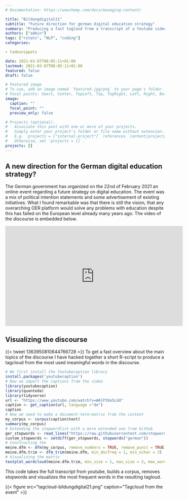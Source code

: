 ```yaml
---
# Documentation: https://wowchemy.com/docs/managing-content/

title: "Bildungdigital21"
subtitle: "Future direction for german digital education strategy"
summary: "Producing a fast tagloud from a transcript of a Youtube video"
authors: ["admin"]
tags: ["rstats", "NLP", "coding"]
categories: 

- Codesnippets

date: 2021-03-07T08:05:11+01:00
lastmod: 2021-03-07T08:05:11+01:00
featured: false
draft: false

# Featured image
# To use, add an image named `featured.jpg/png` to your page's folder.
# Focal points: Smart, Center, TopLeft, Top, TopRight, Left, Right, BottomLeft, Bottom, BottomRight.
image:
  caption: ""
  focal_point: ""
  preview_only: false

# Projects (optional).
#   Associate this post with one or more of your projects.
#   Simply enter your project's folder or file name without extension.
#   E.g. `projects = ["internal-project"]` references `content/project/deep-learning/index.md`.
#   Otherwise, set `projects = []`.
projects: []
---
```


## A new direction for the German digital education strategy?

The German government has organized on the 22nd of February 2021 an online-event regarding a future strategy on digital education. The event was a mix of political intention statements and some advertisement of existing initiatives. What I found remarkable was that there is still the vision, that any overarching OER platform would solve any problems with education despite this has failed on the European level already many years ago. The video of the discourse is embedded below.

<iframe width="560" height="315" src="https://www.youtube.com/embed/WAlP39a5LUU" frameborder="0" allow="accelerometer; autoplay; clipboard-write; encrypted-media; gyroscope; picture-in-picture" allowfullscreen></iframe>

## Visualizing the discourse
{{< tweet 1363950810644766728 >}}
To get a fast overview about the main topics of the discourse I have hacked together a short R-script to produce a tagcloud from the most used meaningful words in the discourse.

```R
# We first install the Youtubecaption library
install.packages('youtubecaption')
# Now we import the captions from the video
library(youtubecaption)
library(quanteda)
library(tidyverse)
url <- "https://www.youtube.com/watch?v=WAlP39a5LUU"
caption <- get_caption(url, language ="de")
caption
# Now we need to make a document-term-matrix from the content 
my_corpus <- corpus(caption$text)
summary(my_corpus)
# Extending the stopwordlist with a more extended one from Github
ger_stopwords <- read_lines("https://raw.githubusercontent.com/stopwords-iso/stopwords-de/master/stopwords-de.txt")
custom_stopwords <- setdiff(ger_stopwords, stopwords("german"))
# Constructing the 
meine.dfm <- dfm(my_corpus, remove_numbers = TRUE, remove_punct = TRUE, remove = c(stopwords("german"), custom_stopwords))
meine.dfm.trim <- dfm_trim(meine.dfm, min_docfreq = 1, min_nchar = 3)
# Visualizing the matrix
textplot_wordcloud(meine.dfm.trim, min_size = 1, max_size = 2, max_words = 100)
```
This code takes the full transcript from youtube, builds a corpus, removes stopwords and visualizes the most frequent words in the resulting tagloud.

{{< figure src="tagcloud-bildungdigital21.png" caption="Tagcloud from the event" >}}